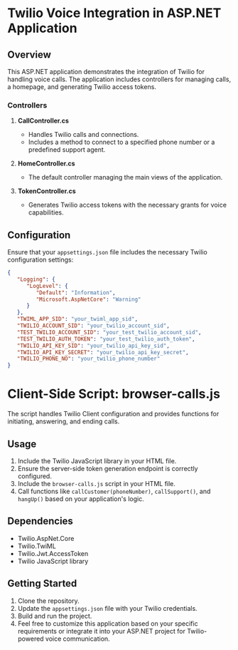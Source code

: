 # Twilio Voice Integration in ASP.NET Application

## Overview

This ASP.NET application demonstrates the integration of Twilio for handling voice calls. The application includes controllers for managing calls, a homepage, and generating Twilio access tokens.

### Controllers

1. **CallController.cs**
    - Handles Twilio calls and connections.
    - Includes a method to connect to a specified phone number or a predefined support agent.

2. **HomeController.cs**
    - The default controller managing the main views of the application.

3. **TokenController.cs**
    - Generates Twilio access tokens with the necessary grants for voice capabilities.

## Configuration

Ensure that your `appsettings.json` file includes the necessary Twilio configuration settings:

```json
{
   "Logging": {
      "LogLevel": {
         "Default": "Information",
         "Microsoft.AspNetCore": "Warning"
      }
   },
   "TWIML_APP_SID": "your_twiml_app_sid",
   "TWILIO_ACCOUNT_SID": "your_twilio_account_sid",
   "TEST_TWILIO_ACCOUNT_SID": "your_test_twilio_account_sid",
   "TEST_TWILIO_AUTH_TOKEN": "your_test_twilio_auth_token",
   "TWILIO_API_KEY_SID": "your_twilio_api_key_sid",
   "TWILIO_API_KEY_SECRET": "your_twilio_api_key_secret",
   "TWILIO_PHONE_NO": "your_twilio_phone_number"
}
```
# Client-Side Script: browser-calls.js

The script handles Twilio Client configuration and provides functions for initiating, answering, and ending calls.

## Usage

1. Include the Twilio JavaScript library in your HTML file.
2. Ensure the server-side token generation endpoint is correctly configured.
3. Include the `browser-calls.js` script in your HTML file.
4. Call functions like `callCustomer(phoneNumber)`, `callSupport()`, and `hangUp()` based on your application's logic.

## Dependencies

- Twilio.AspNet.Core
- Twilio.TwiML
- Twilio.Jwt.AccessToken
- Twilio JavaScript library

## Getting Started

1. Clone the repository.
2. Update the `appsettings.json` file with your Twilio credentials.
3. Build and run the project.
4. Feel free to customize this application based on your specific requirements or integrate it into your ASP.NET project for Twilio-powered voice communication.
